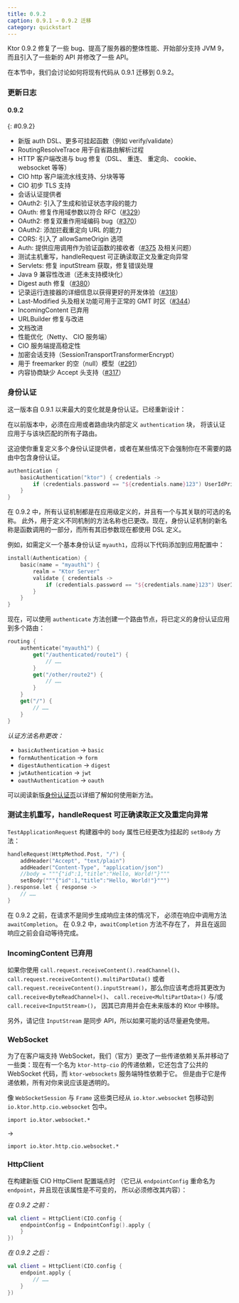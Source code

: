 ```yaml
---
title: 0.9.2
caption: 0.9.1 → 0.9.2 迁移
category: quickstart
---
```


Ktor 0.9.2 修复了一些 bug、提高了服务器的整体性能、开始部分支持 JVM 9，
而且引入了一些新的 API 并修改了一些 API。

在本节中，我们会讨论如何将现有代码从 0.9.1 迁移到 0.9.2。

### 更新日志

#### 0.9.2
{: #0.9.2}

* 新版 auth DSL、更多可挂起函数（例如 verify/validate）
* RoutingResolveTrace 用于自省路由解析过程
* HTTP 客户端改进与 bug 修复（DSL、 重连、 重定向、 cookie、 websocket 等等）
* CIO http 客户端流水线支持、分块等等
* CIO 初步 TLS 支持
* 会话认证提供者
* OAuth2: 引入了生成和验证状态字段的能力
* OAuth: 修复作用域参数以符合 RFC（[#329]）
* OAuth2: 修复双重作用域编码 bug（[#370]）
* OAuth2: 添加拦截重定向 URL 的能力
* CORS: 引入了 allowSameOrigin 选项
* Auth: 提供应用调用作为验证函数的接收者（[#375] 及相关问题）
* 测试主机重写，handleRequest 可正确读取正文及重定向异常
* Servlets: 修复 inputStream 获取，修复错误处理
* Java 9 兼容性改进（还未支持模块化）
* Digest auth 修复（[#380]）
* 记录运行连接器的详细信息以获得更好的开发体验（[#318]）
* Last-Modified 头及相关功能可用于正常的 GMT 时区（[#344]）
* IncomingContent 已弃用
* URLBuilder 修复与改进
* 文档改进
* 性能优化（Netty、 CIO 服务端）
* CIO 服务端提高稳定性
* 加密会话支持（SessionTransportTransformerEncrypt）
* 用于 freemarker 的空（null）模型（[#291]）
* 内容协商缺少 Accept 头支持（[#317]）

[#329]: https://github.com/ktorio/ktor/issues/329
[#370]: https://github.com/ktorio/ktor/issues/370
[#375]: https://github.com/ktorio/ktor/issues/375
[#380]: https://github.com/ktorio/ktor/issues/380
[#318]: https://github.com/ktorio/ktor/issues/318
[#344]: https://github.com/ktorio/ktor/issues/344
[#291]: https://github.com/ktorio/ktor/issues/291
[#317]: https://github.com/ktorio/ktor/issues/317

### 身份认证

这一版本自 0.9.1 以来最大的变化就是身份认证。已经重新设计：

在以前版本中，必须在应用或者路由块内部定义 `authentication` 块，
将该认证应用于与该块匹配的所有子路由。

这迫使你重复定义多个身份认证提供者，或者在某些情况下会强制你在<!--
-->不需要的路由中包含身份认证。

```kotlin
authentication {
    basicAuthentication("ktor") { credentials ->
        if (credentials.password == "${credentials.name}123") UserIdPrincipal(credentials.name) else null
    }
}
```

在 0.9.2 中，所有认证机制都是在应用级定义的，并且有一个与其关联的可选的名称<!--
-->。
此外，用于定义不同机制的方法名称也已更改。现在，身份认证机制的新名称是<!--
-->函数调用的一部分，而所有其旧参数现在都使用 DSL 定义。

例如，如需定义一个基本身份认证 `myauth1`，应将以下代码添加到应用配置中：

```kotlin
install(Authentication) {
    basic(name = "myauth1") {
        realm = "Ktor Server"
        validate { credentials ->
            if (credentials.password == "${credentials.name}123") UserIdPrincipal(credentials.name) else null
        }
    }
}
```

现在，可以使用 `authenticate` 方法创建一个路由节点，将已定义的身份认证应用到多个路由：

```kotlin
routing {
    authenticate("myauth1") {
        get("/authenticated/route1") {
            // ……
        }    
        get("/other/route2") {
            // ……
        }    
    }
    get("/") {
        // ……
    }
}
```

*认证方法名称更改：*

* `basicAuthentication` → `basic`
* `formAuthentication` → `form`
* `digestAuthentication` → `digest`
* `jwtAuthentication` → `jwt`
* `oauthAuthentication` → `oauth`

可以阅读新版[身份认证页](/features/authentication.html)以详细了解如何使用新方法。

### 测试主机重写，handleRequest 可正确读取正文及重定向异常

`TestApplicationRequest` 构建器中的 `body` 属性已经更改为挂起的 `setBody` 方法：

```kotlin
handleRequest(HttpMethod.Post, "/") {
    addHeader("Accept", "text/plain")
    addHeader("Content-Type", "application/json")
    //body = """{"id":1,"title":"Hello, World!"}"""
    setBody("""{"id":1,"title":"Hello, World!"}""")
}.response.let { response ->
    // ……
}
```

在 0.9.2 之前，在请求不是同步生成响应主体的情况下，
必须在响应中调用方法 `awaitCompletion`。 在 0.9.2 中，`awaitCompletion` 方法不存在了，
并且在返回响应之前会自动等待完成。

### IncomingContent 已弃用

如果你使用 `call.request.receiveContent().readChannel()`、 `call.request.receiveContent().multiPartData()`
或者 `call.request.receiveContent().inputStream()`，那么你应该考虑将其更改为
`call.receive<ByteReadChannel>()`、 `call.receive<MultiPartData>()`  与/或 `call.receive<InputStream>()`，
因其已弃用并会在未来版本的 Ktor 中移除。

另外，请记住 `InputStream` 是同步 API，所以如果可能的话尽量避免使用。

### WebSocket

为了在客户端支持 WebSocket，我们（官方）更改了一些传递依赖关系<!--
-->并移动了一些类：现在有一个名为  `ktor-http-cio` 的传递依赖，它还包含了公共的
WebSocket 代码，而 `ktor-websockets` 服务端特性依赖于它。
但是由于它是传递依赖，所有对你来说应该是透明的。

像 `WebSocketSession` 与 `Frame` 这些类已经从 `io.ktor.websocket` 包移动到
`io.ktor.http.cio.websocket` 包中。

```
import io.ktor.websocket.*
```
→
```
import io.ktor.http.cio.websocket.*
```

### HttpClient

在构建新版 CIO HttpClient 配置端点时
（它已从 `endpointConfig` 重命名为 `endpoint`，并且现在该属性是不可变的，
所以必须修改其内容）：

*在 0.9.2 之前：*
```kotlin
val client = HttpClient(CIO.config { 
    endpointConfig = EndpointConfig().apply {    
    }
})
```

*在 0.9.2 之后：*
```kotlin
val client = HttpClient(CIO.config { 
    endpoint.apply {
        // ……
    }
})
```
